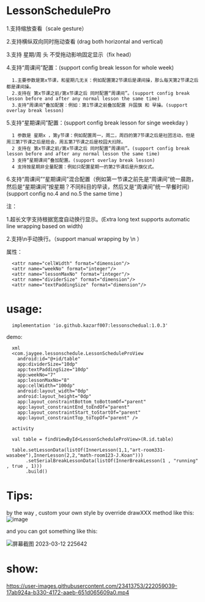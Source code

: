 # LessonSchedulePro


1.支持缩放查看（scale gesture）

2.支持横纵双向同时拖动查看 (drag both horizontal and vertical)

3.支持 星期/周 头 不受拖动影响固定显示（fix head）

4.支持“周课间”配置：(support config break lesson for whole week)

      1.主要参数是第x节课，和星期几无关：例如配置第2节课后是课间操，那么每天第2节课之后都是课间操。
      2.支持在 第x节课之前/第x节课之后 同时配置“周课间”。(support config break lesson before and after any normal lesson the same time)
      3.支持“周课间”叠加配置：例如：第1节课之前叠加配置 升国旗 和 早操。(support overlay break lesson)

5.支持“星期课间”配置：(support config break lesson for singe weekday )

      1 参数是 星期x ，第y节课：例如配置周一，周二，周四的第7节课之后是社团活动，但是周三第7节课之后是班会，周五第7节课之后是校园大扫除。
      2 支持在 第x节课之前/第x节课之后 同时配置“周课间”。(support config break lesson before and after any normal lesson the same time)
      3 支持“星期课间”叠加配置。(support overlay break lesson)
      4 支持按星期非全量配置：例如只配置星期一的第2节课后是升旗仪式。

6.支持“周课间”“星期课间”混合配置（例如第一节课之前先是“周课间”统一晨跑，然后是“星期课间”按星期？不同科目的早读，然后又是“周课间”统一早餐时间）(support config no.4 and no.5 the same time )

注：

1.超长文字支持根据宽度自动换行显示。(Extra long text supports automatic line wrapping based on width)
    
2.支持\n手动换行。（support manual wrapping by \n ）
    
属性：


      <attr name="cellWidth" format="dimension"/> 
      <attr name="weekNo" format="integer"/>  
      <attr name="lessonMaxNo" format="integer"/>   
      <attr name="dividerSize" format="dimension"/> 
      <attr name="textPaddingSize" format="dimension"/>   
     
# usage:

      implementation 'io.github.kazarf007:lessonschedual:1.0.3'


demo:

      xml
      <com.jaygee.lessonschedule.LessonScheduleProView
        android:id="@+id/table"
        app:dividerSize="10dp"
        app:textPaddingSize="10dp"
        app:weekNo="7"
        app:lessonMaxNo="8"
        app:cellWidth="100dp"
        android:layout_width="0dp"
        android:layout_height="0dp"
        app:layout_constraintBottom_toBottomOf="parent"
        app:layout_constraintEnd_toEndOf="parent"
        app:layout_constraintStart_toStartOf="parent"
        app:layout_constraintTop_toTopOf="parent" />

      activity
      
      val table = findViewById<LessonScheduleProView>(R.id.table)
      
      table.setLessonData(listOf(InnerLesson(1,1,"art-room331-wasabee"),InnerLesson(2,2,"math-room123-J.Koan")))
           .setSerialBreakLessonData(listOf(InnerBreakLesson(1 , "running" , true , 1)))
           .build()
        
# Tips:

by the way , custom your own style by override drawXXX method like this:
![image](https://user-images.githubusercontent.com/23413753/224552514-f7b52ba1-bc8d-43db-9efa-eb80f036865e.png)

and you can got something like this:

![屏幕截图 2023-03-12 225642](https://user-images.githubusercontent.com/23413753/224552868-660979e5-ff0e-4682-8c13-2b5c86d26de1.png)


# show:

https://user-images.githubusercontent.com/23413753/222059039-17ab924a-b330-4172-aaeb-651d065609a0.mp4

